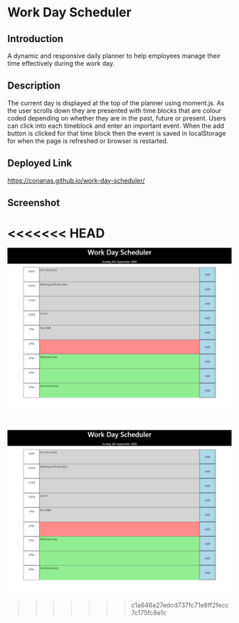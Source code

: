 # Work Day Scheduler

## Introduction

A dynamic and responsive daily planner to help employees manage their time effectively during the work day.

## Description

The current day is displayed at the top of the planner using moment.js. As the user scrolls down they are presented with time blocks that are colour coded depending on whether they are in the past, future or present. Users can click into each timeblock and enter an important event. When the add button is clicked for that time block then the event is saved in localStorage for when the page is refreshed or browser is restarted.

## Deployed Link

https://conanas.github.io/work-day-scheduler/

## Screenshot

<<<<<<< HEAD
![Work Day Scheduler Screenshot](./screenshots/work-day-scheduler-screenshot.png "Work Day Scheduler Screenshot")
=======
![Work Day Scheduler Screenshot](./screenshots/work-day-scheduler-screenshot.png "Work Day Scheduler Screenshot")
>>>>>>> c1a646a27edcd737fc71e8ff2fecc7c175fc8e1c
